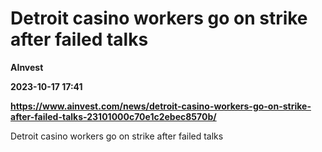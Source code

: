 # Detroit casino workers go on strike after failed talks
**AInvest**

**2023-10-17 17:41**

**https://www.ainvest.com/news/detroit-casino-workers-go-on-strike-after-failed-talks-23101000c70e1c2ebec8570b/**

Detroit casino workers go on strike after failed talks